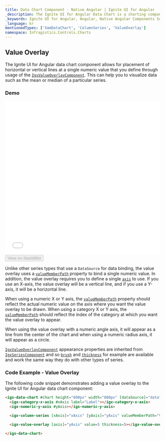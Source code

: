```yaml
---
title: Data Chart Component - Native Angular | Ignite UI for Angular
_description: The Ignite UI for Angular Data Chart is a charting component that provides modular design of axis, markers, series, legend, and annotation layers. With this chart, you can create multiple instances of these visual elements in the same chart plot area in order to create composite chart views.
_keywords: Ignite UI for Angular, Angular, Native Angular Components Suite, Native Angular Controls, Native Angular Components, Native Angular Components Library, Angular Chart, Angular Chart Control, Angular Chart Example, Angular Chart Component, Angular Data Chart
_language: kr
mentionedTypes: ['XamDataChart', 'ColumnSeries', 'ValueOverlay']
namespace: Infragistics.Controls.Charts
---
```


## Value Overlay

The Ignite UI for Angular data chart component allows for placement of horizontal or vertical lines at a single numeric value that you define through usage of the [`IgxValueOverlayComponent`](/products/ignite-ui-angular/api/docs/typescript/latest/classes/igxvalueoverlaycomponent.html). This can help you to visualize data such as the mean or median of a particular series.

### Demo

<div class="sample-container loading" style="height: 500px">
    <iframe id="data-chart-overview-iframe" src='{environment:dvDemosBaseUrl}/charts/data-chart-type-value-overlay' width="100%" height="100%" seamless frameBorder="0" onload="onXPlatSampleIframeContentLoaded(this);"></iframe>
</div>
<div>
    <button data-localize="stackblitz" disabled class="stackblitz-btn" data-iframe-id="data-chart-overview-iframe" data-demos-base-url="{environment:dvDemosBaseUrl}">View on StackBlitz
    </button>
</div>

<div class="divider--half"></div>

Unlike other series types that use a `DataSource` for data binding, the value overlay uses a [`valueMemberPath`](/products/ignite-ui-angular/api/docs/typescript/latest/classes/igxanchoredcategoryseriescomponent.html#valuememberpath) property to bind a single numeric value. In addition, the value overlay requires you to define a single [`axis`](/products/ignite-ui-angular/api/docs/typescript/latest/classes/igxvalueoverlaycomponent.html#axis) to use. If you use an X-axis, the value overlay will be a vertical line, and if you use a Y-axis, it will be a horizontal line.

When using a numeric X or Y axis, the [`valueMemberPath`](/products/ignite-ui-angular/api/docs/typescript/latest/classes/igxanchoredcategoryseriescomponent.html#valuememberpath) property should reflect the actual numeric value on the axis where you want the value overlay to be drawn. When using a category X or Y axis, the [`valueMemberPath`](/products/ignite-ui-angular/api/docs/typescript/latest/classes/igxanchoredcategoryseriescomponent.html#valuememberpath) should reflect the index of the category at which you want the value overlay to appear.

When using the value overlay with a numeric angle axis, it will appear as a line from the center of the chart and when using a numeric radius axis, it will appear as a circle.

[`IgxValueOverlayComponent`](/products/ignite-ui-angular/api/docs/typescript/latest/classes/igxvalueoverlaycomponent.html) appearance properties are inherited from [`IgxSeriesComponent`](/products/ignite-ui-angular/api/docs/typescript/latest/classes/igxseriescomponent.html) and so [`brush`](/products/ignite-ui-angular/api/docs/typescript/latest/classes/igxseriescomponent.html#brush) and [`thickness`](/products/ignite-ui-angular/api/docs/typescript/latest/classes/igxseriescomponent.html#thickness) for example are available and work the same way they do with other types of series.

### Code Example - Value Overlay

The following code snippet demonstrates adding a value overlay to the Ignite UI for Angular data chart component:

```html
<igx-data-chart #chart height="600px" width="800px" [dataSource]="data">
  <igx-category-x-axis #xAxis label="Label"></igx-category-x-axis>
  <igx-numeric-y-axis #yAxis></igx-numeric-y-axis>

  <igx-column-series [xAxis]="xAxis" [yAxis]="yAxis" valueMemberPath="Value"></igx-column-series>

  <igx-value-overlay [axis]="yAxis" value=5 thickness=5></igx-value-overlay>

</igx-data-chart>
```
